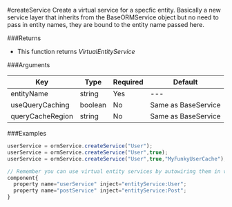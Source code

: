 #createService
Create a virtual service for a specfic entity. Basically a new service layer that inherits from the BaseORMService object but no need to pass in entity names, they are bound to the entity name passed here.

###Returns

* This function returns *VirtualEntityService*

###Arguments

| Key | Type | Required | Default |
| --- | --- | --- | --- |
| entityName | string | Yes | --- |
| useQueryCaching | boolean | No | Same as BaseService |
| queryCacheRegion | string | No | Same as BaseService |

###Examples

```javascript
userService = ormService.createService("User");
userService = ormService.createService("User",true);
userService = ormService.createService("User",true,"MyFunkyUserCache");

// Remember you can use virtual entity services by autowiring them in via our DSL
component{
  property name="userService" inject="entityService:User";
  property name="postService" inject="entityService:Post";	
}
```
